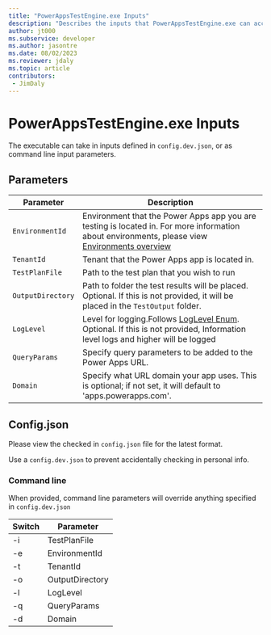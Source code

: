```yaml
---
title: "PowerAppsTestEngine.exe Inputs"
description: "Describes the inputs that PowerAppsTestEngine.exe can accept as defined in config.dev.json, or as command line input parameters."
author: jt000
ms.subservice: developer
ms.author: jasontre
ms.date: 08/02/2023
ms.reviewer: jdaly
ms.topic: article
contributors:
 - JimDaly
---
```

# PowerAppsTestEngine.exe Inputs

The executable can take in inputs defined in `config.dev.json`, or as command line input parameters.

## Parameters

| Parameter | Description |
| -- | -- |
| `EnvironmentId` | Environment that the Power Apps app you are testing is located in. For more information about environments, please view [Environments overview](../../admin/environments-overview.md)|
| `TenantId` | Tenant that the Power Apps app is located in. |
| `TestPlanFile` | Path to the test plan that you wish to run |
| `OutputDirectory` | Path to folder the test results will be placed. Optional. If this is not provided, it will be placed in the `TestOutput` folder. |
| `LogLevel` | Level for logging.Follows [LogLevel Enum](xref:Microsoft.Extensions.Logging.LogLevel). Optional. If this is not provided, Information level logs and higher will be logged |
| `QueryParams` | Specify query parameters to be added to the Power Apps URL. |
| `Domain` | Specify what URL domain your app uses. This is optional; if not set, it will default to 'apps.powerapps.com'. |

## Config.json

Please view the checked in `config.json` file for the latest format.

Use a `config.dev.json` to prevent accidentally checking in personal info.

### Command line

When provided, command line parameters will override anything specified in `config.dev.json`

| Switch | Parameter |
| -- | -- |
| -i | TestPlanFile |
| -e | EnvironmentId |
| -t | TenantId |
| -o | OutputDirectory |
| -l | LogLevel |
| -q | QueryParams |
| -d | Domain |
